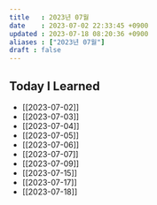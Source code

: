 ```yaml
---
title   : 2023년 07월 
date    : 2023-07-02 22:33:45 +0900
updated : 2023-07-18 08:20:36 +0900
aliases : ["2023년 07월"]
draft : false
---
```


## Today I Learned

- [[2023-07-02]]
- [[2023-07-03]]
- [[2023-07-04]]
- [[2023-07-05]]
- [[2023-07-06]]
- [[2023-07-07]]
- [[2023-07-09]]
- [[2023-07-15]]
- [[2023-07-17]]
- [[2023-07-18]]
